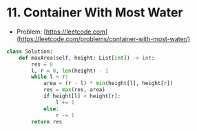 # 11. Container With Most Water

- Problem: [https://leetcode.com](https://leetcode.com/problems/container-with-most-water/)

```python
class Solution:
    def maxArea(self, height: List[int]) -> int:
        res = 0
        l, r = 0, len(height) - 1
        while l < r:
            area = (r - l) * min(height[l], height[r])
            res = max(res, area)
            if height[l] < height[r]:
                l += 1
            else:
                r -= 1
        return res
```